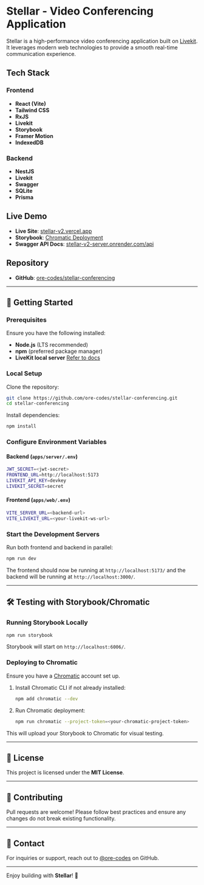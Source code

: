 # Stellar - Video Conferencing Application

Stellar is a high-performance video conferencing application built on [Livekit](https://livekit.io/). It leverages modern web technologies to provide a smooth real-time communication experience.

## Tech Stack

### Frontend
- **React (Vite)**
- **Tailwind CSS**
- **RxJS**
- **Livekit**
- **Storybook**
- **Framer Motion**
- **IndexedDB**

### Backend
- **NestJS**
- **Livekit**
- **Swagger**
- **SQLite**
- **Prisma**

## Live Demo
- **Live Site**: [stellar-v2.vercel.app](https://stellar-v2.vercel.app/)
- **Storybook**: [Chromatic Deployment](https://67b50579a9acefa8d24d742c-flhpwdivqz.chromatic.com/)
- **Swagger API Docs**: [stellar-v2-server.onrender.com/api](https://stellar-v2-server.onrender.com/api)

## Repository
- **GitHub**: [ore-codes/stellar-conferencing](https://github.com/ore-codes/stellar-conferencing)

---

## 🚀 Getting Started

### Prerequisites
Ensure you have the following installed:
- **Node.js** (LTS recommended)
- **npm** (preferred package manager)
- **LiveKit local server** [Refer to docs](https://docs.livekit.io/home/self-hosting/local/)

### Local Setup

Clone the repository:
```sh
git clone https://github.com/ore-codes/stellar-conferencing.git
cd stellar-conferencing
```

Install dependencies:
```sh
npm install
```

### Configure Environment Variables

#### Backend (`apps/server/.env`)
```sh
JWT_SECRET=<jwt-secret>
FRONTEND_URL=http://localhost:5173
LIVEKIT_API_KEY=devkey
LIVEKIT_SECRET=secret
```

#### Frontend (`apps/web/.env`)
```sh
VITE_SERVER_URL=<backend-url>
VITE_LIVEKIT_URL=<your-livekit-ws-url>
```

### Start the Development Servers
Run both frontend and backend in parallel:
```sh
npm run dev
```

The frontend should now be running at `http://localhost:5173/` and the backend will be running at `http://localhost:3000/`.

---

## 🛠 Testing with Storybook/Chromatic

### Running Storybook Locally
```sh
npm run storybook
```
Storybook will start on `http://localhost:6006/`.

### Deploying to Chromatic
Ensure you have a [Chromatic](https://www.chromatic.com/) account set up.

1. Install Chromatic CLI if not already installed:
   ```sh
   npm add chromatic --dev
   ```
2. Run Chromatic deployment:
   ```sh
   npm run chromatic --project-token=<your-chromatic-project-token>
   ```

This will upload your Storybook to Chromatic for visual testing.

---

## 📜 License
This project is licensed under the **MIT License**.

---

## 🤝 Contributing
Pull requests are welcome! Please follow best practices and ensure any changes do not break existing functionality.

---

## 📧 Contact
For inquiries or support, reach out to [@ore-codes](https://github.com/ore-codes) on GitHub.

---

Enjoy building with **Stellar**! 🚀

